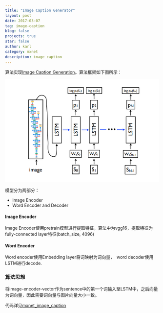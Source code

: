 ```yaml
---
title: "Image Caption Generator"
layout: post
date: 2017-03-07
tag: image-caption
blog: false
projects: true
star: false
author: karl
category: mxnet
description: image caption
---  
```


算法实现[Image Caption Generation](https://www.computer.org/csdl/proceedings/cvpr/2015/6964/00/07298935-abs.html)。算法框架如下图所示：　　

![nic](../downloads/project/image_caption/nic.png)  

模型分为两部分：　　
* Image Encoder  
* Word Encoder and Decoder  

#### Image Encoder  

Image Encoder使用pretrain模型进行提取特征，算法中为vgg16，提取特征为fully-connected layer特征(batch_size, 4096)  

#### Word Encoder  
Word encoder使用Embedding layer将词映射为词向量，　word decoder使用LSTM进行decode.  

### 算法思想　　
将image-encoder-vector作为sentence中的第一个词输入至LSTM中，之后向量为词向量，因此需要词向量与图片向量大小一致。  

代码详见[mxnet_image_caption](https://github.com/saicoco/mxnet_image_caption)
